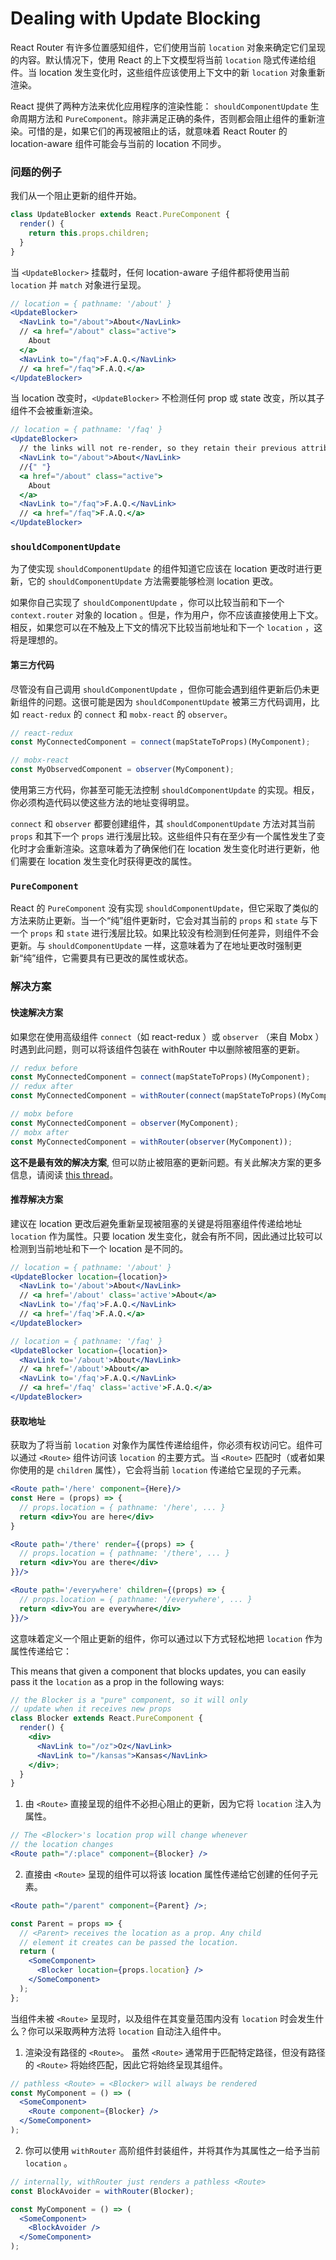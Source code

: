 # Dealing with Update Blocking

React Router 有许多位置感知组件，它们使用当前 `location` 对象来确定它们呈现的内容。默认情况下，使用 React 的上下文模型将当前 `location` 隐式传递给组件。当 location 发生变化时，这些组件应该使用上下文中的新 `location` 对象重新渲染。

React 提供了两种方法来优化应用程序的渲染性能： `shouldComponentUpdate` 生命周期方法和 `PureComponent`。除非满足正确的条件，否则都会阻止组件的重新渲染。可惜的是，如果它们的再现被阻止的话，就意味着 React Router 的 location-aware 组件可能会与当前的 location 不同步。

### 问题的例子

我们从一个阻止更新的组件开始。

```js
class UpdateBlocker extends React.PureComponent {
  render() {
    return this.props.children;
  }
}
```

当 `<UpdateBlocker>` 挂载时，任何 location-aware 子组件都将使用当前 `location` 并 `match` 对象进行呈现。

```jsx
// location = { pathname: '/about' }
<UpdateBlocker>
  <NavLink to="/about">About</NavLink>
  // <a href="/about" class="active">
    About
  </a>
  <NavLink to="/faq">F.A.Q.</NavLink>
  // <a href="/faq">F.A.Q.</a>
</UpdateBlocker>
```

当 location 改变时，`<UpdateBlocker>` 不检测任何 prop 或 state 改变，所以其子组件不会被重新渲染。

```jsx
// location = { pathname: '/faq' }
<UpdateBlocker>
  // the links will not re-render, so they retain their previous attributes
  <NavLink to="/about">About</NavLink>
  //{" "}
  <a href="/about" class="active">
    About
  </a>
  <NavLink to="/faq">F.A.Q.</NavLink>
  // <a href="/faq">F.A.Q.</a>
</UpdateBlocker>
```

### `shouldComponentUpdate`

为了使实现 `shouldComponentUpdate` 的组件知道它应该在 location 更改时进行更新，它的 `shouldComponentUpdate` 方法需要能够检测 location 更改。

如果你自己实现了 `shouldComponentUpdate` ，你可以比较当前和下一个 `context.router` 对象的 location 。但是，作为用户，你不应该直接使用上下文。 相反，如果您可以在不触及上下文的情况下比较当前地址和下一个 `location` ，这将是理想的。

#### 第三方代码

尽管没有自己调用 `shouldComponentUpdate` ，但你可能会遇到组件更新后仍未更新组件的问题。这很可能是因为 `shouldComponentUpdate` 被第三方代码调用，比如 `react-redux` 的 `connect` 和 `mobx-react` 的 `observer`。

```js
// react-redux
const MyConnectedComponent = connect(mapStateToProps)(MyComponent);

// mobx-react
const MyObservedComponent = observer(MyComponent);
```

使用第三方代码，你甚至可能无法控制 `shouldComponentUpdate` 的实现。相反，你必须构造代码以使这些方法的地址变得明显。

`connect` 和 `observer` 都要创建组件，其 `shouldComponentUpdate` 方法对其当前 `props` 和其下一个 `props` 进行浅层比较。这些组件只有在至少有一个属性发生了变化时才会重新渲染。这意味着为了确保他们在 location 发生变化时进行更新，他们需要在 location 发生变化时获得更改的属性。

### `PureComponent`

React 的 `PureComponent` 没有实现 `shouldComponentUpdate`，但它采取了类似的方法来防止更新。当一个“纯”组件更新时，它会对其当前的 `props` 和 `state` 与下一个 `props` 和 `state` 进行浅层比较。如果比较没有检测到任何差异，则组件不会更新。与 `shouldComponentUpdate` 一样，这意味着为了在地址更改时强制更新“纯”组件，它需要具有已更改的属性或状态。

### 解决方案

#### 快速解决方案

如果您在使用高级组件 `connect`（如 react-redux ）或 `observer` （来自 Mobx ）时遇到此问题，则可以将该组件包装在 withRouter 中以删除被阻塞的更新。

```javascript
// redux before
const MyConnectedComponent = connect(mapStateToProps)(MyComponent);
// redux after
const MyConnectedComponent = withRouter(connect(mapStateToProps)(MyComponent));

// mobx before
const MyConnectedComponent = observer(MyComponent);
// mobx after
const MyConnectedComponent = withRouter(observer(MyComponent));
```

**这不是最有效的解决方案**, 但可以防止被阻塞的更新问题。有关此解决方案的更多信息，请阅读 [this thread](https://github.com/ReactTraining/react-router/pull/5552#issuecomment-331502281)。

#### 推荐解决方案

建议在 location 更改后避免重新呈现被阻塞的关键是将阻塞组件传递给地址 `location` 作为属性。只要 location 发生变化，就会有所不同，因此通过比较可以检测到当前地址和下一个 location 是不同的。

```jsx
// location = { pathname: '/about' }
<UpdateBlocker location={location}>
  <NavLink to='/about'>About</NavLink>
  // <a href='/about' class='active'>About</a>
  <NavLink to='/faq'>F.A.Q.</NavLink>
  // <a href='/faq'>F.A.Q.</a>
</UpdateBlocker>

// location = { pathname: '/faq' }
<UpdateBlocker location={location}>
  <NavLink to='/about'>About</NavLink>
  // <a href='/about'>About</a>
  <NavLink to='/faq'>F.A.Q.</NavLink>
  // <a href='/faq' class='active'>F.A.Q.</a>
</UpdateBlocker>
```

#### 获取地址

获取为了将当前 `location` 对象作为属性传递给组件，你必须有权访问它。组件可以通过 `<Route>` 组件访问该 `location` 的主要方式。当 `<Route>` 匹配时（或者如果你使用的是 `children` 属性），它会将当前 `location` 传递给它呈现的子元素。

```jsx
<Route path='/here' component={Here}/>
const Here = (props) => {
  // props.location = { pathname: '/here', ... }
  return <div>You are here</div>
}

<Route path='/there' render={(props) => {
  // props.location = { pathname: '/there', ... }
  return <div>You are there</div>
}}/>

<Route path='/everywhere' children={(props) => {
  // props.location = { pathname: '/everywhere', ... }
  return <div>You are everywhere</div>
}}/>
```

这意味着定义一个阻止更新的组件，你可以通过以下方式轻松地把 `location` 作为属性传递给它：

This means that given a component that blocks updates, you can easily pass it the `location` as a prop in the following ways:

```jsx
// the Blocker is a "pure" component, so it will only
// update when it receives new props
class Blocker extends React.PureComponent {
  render() {
    <div>
      <NavLink to="/oz">Oz</NavLink>
      <NavLink to="/kansas">Kansas</NavLink>
    </div>;
  }
}
```

1. 由 `<Route>` 直接呈现的组件不必担心阻止的更新，因为它将 `location` 注入为属性。

```jsx
// The <Blocker>'s location prop will change whenever
// the location changes
<Route path="/:place" component={Blocker} />
```

2. 直接由 `<Route>` 呈现的组件可以将该 location 属性传递给它创建的任何子元素。

```jsx
<Route path="/parent" component={Parent} />;

const Parent = props => {
  // <Parent> receives the location as a prop. Any child
  // element it creates can be passed the location.
  return (
    <SomeComponent>
      <Blocker location={props.location} />
    </SomeComponent>
  );
};
```

当组件未被 `<Route>` 呈现时，以及组件在其变量范围内没有 `location` 时会发生什么？你可以采取两种方法将 `location` 自动注入组件中。

1. 渲染没有路径的 `<Route>`。 虽然 `<Route>` 通常用于匹配特定路径，但没有路径的 `<Route>` 将始终匹配，因此它将始终呈现其组件。

```jsx
// pathless <Route> = <Blocker> will always be rendered
const MyComponent = () => (
  <SomeComponent>
    <Route component={Blocker} />
  </SomeComponent>
);
```

2. 你可以使用 `withRouter` 高阶组件封装组件，并将其作为其属性之一给予当前 `location` 。

```jsx
// internally, withRouter just renders a pathless <Route>
const BlockAvoider = withRouter(Blocker);

const MyComponent = () => (
  <SomeComponent>
    <BlockAvoider />
  </SomeComponent>
);
```
